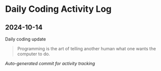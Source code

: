 # Daily Coding Activity Log

## 2024-10-14

Daily coding update

> Programming is the art of telling another human what one wants the computer to do.

*Auto-generated commit for activity tracking*
